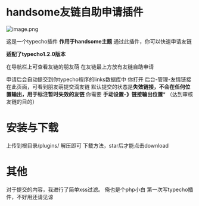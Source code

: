 # handsome友链自助申请插件

![image.png](https://blog.ccdalao.cn/usr/uploads/2021/07/2033163323.png)

这是一个typecho插件
**作用于handsome主题**
通过此插件，你可以快速申请友链

**适配了typecho1.2.0版本**

在导航栏上可查看友链的朋友萌
在友链最上方放有友链自助申请

申请后会自动提交到你typecho程序的links数据库中
你打开 后台-管理-友情链接
在此页面，可看到朋友萌提交滴友链
默认提交的状态是**失效链接，不会在任何位置输出，用于标注暂时失效的友链**
你需要 **手动设置-》链接输出位置***
（达到审核友链的目的）

# 安装与下载

上传到根目录/plugins/
解压即可
下载方法，star后才能点击download

# 其他

对于提交的内容，我进行了简单xss过滤。
俺也是个php小白
第一次写typecho插件，不好用还请见谅
